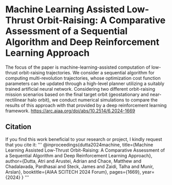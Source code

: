 # Machine Learning Assisted Low-Thrust Orbit-Raising: A Comparative Assessment of a Sequential Algorithm and Deep Reinforcement Learning Approach
The focus of the paper is machine-learning-assisted computation of low-thrust orbit-raising trajectories. We consider a sequential algorithm for computing multi-revolution trajectories, whose optimization cost function parameters can be updated through a high-level planner utilizing a suitably trained artificial neural network. Considering two different orbit-raising mission scenarios based on the final target orbit (geostationary and near-rectilinear halo orbit), we conduct numerical simulations to compare the results of this approach with that provided by a deep reinforcement learning framework. https://arc.aiaa.org/doi/abs/10.2514/6.2024-1669



## Citation
If you find this work beneficial to your research or project, I kindly request that you cite it:
'''
@inproceedings{dutta2024machine,
  title={Machine Learning Assisted Low-Thrust Orbit-Raising: A Comparative Assessment of a Sequential Algorithm and Deep Reinforcement Learning Approach},
  author={Dutta, Atri and Arustei, Adrian and Chace, Matthew and Chadalavada, Pardhasai and Steck, James and Zaidi, Talha and Munir, Arslan},
  booktitle={AIAA SCITECH 2024 Forum},
  pages={1669},
  year={2024}
}
'''
